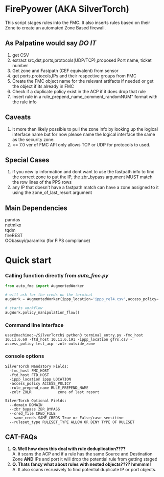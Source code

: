 # FirePyower (AKA SilverTorch) 
This script stages rules into the FMC. It also inserts rules based on their Zone to create an automated Zone Based firewall.

## As Palpatine would say *DO IT*
1. get CSV
2. extract src,dst,ports,protocols(UDP/TCP),proposed Port name, ticket number
3. Get zone and Fastpath (CEF equivalent) from sensor
4. get ports,protocols,IPs and their respective groups from FMC
5. Create the FMC object name for the relevant artifacts if needed or get the object if its already in FMC
6. Check if a duplicate policy exist in the ACP if it does drop that rule
7. Insert rule in a rule_prepend_name_comment_randomNUM" format with the rule info

## Caveats
1. it more than likely possible to pull the zone info by looking up the logical interface name but for now please name the logical interface the same as the security zone.
2. <= 7.0 ver of FMC API only allows TCP or UDP for protocols to used.

## Special Cases
1. if you new ip information and dont want to use the fastpath info to find the correct zone to put the IP, the zbr_bypass argument MUST match the row lines of the PPS rows
2. any IP that doesn't have a fastpath match can have a zone assigned to it using the zone_of_last_resort argument

## Main Dependencies
pandas \
netmiko \
tqdm \
fireREST\
OObasuyi/paramiko (for FIPS compliance)
# Quick start
### Calling function directly from *auto_fmc.py*

```python
from auto_fmc import AugmentedWorker

# will ask for the creds on the terminal
augWork = AugmentedWorker(ippp_location='ippp_rel4.csv',access_policy='acp',ftd_host='10.11.6.191',fmc_host='10.11.6.60',rule_prepend_name='zoom_rules',zone_of_last_resort='outside_zone',same_cred=True)

# starts workflow
augWork.policy_manipulation_flow()
```
### Command line interface
```console
user@machine:~/SilverTorch$ python3 terminal_entry.py -fmc_host 10.11.6.60 -ftd_host 10.11.6.191 -ippp_location gfrs.csv -access_policy test_acp -zolr outside_zone
```
### console options
```console
SilverTorch Mandatory Fields:
  -fmc_host FMC_HOST
  -ftd_host FTD_HOST
  -ippp_location ippp_LOCATION
  -access_policy ACCESS_POLICY
  -rule_prepend_name RULE_PREPEND_NAME
  -zolr ZOLR            zone of last resort

SilverTorch Optional Fields:
  --domain DOMAIN
  --zbr_bypass ZBR_BYPASS
  --cred_file CRED_FILE
  --same_creds SAME_CREDS True or False/case-sensitive
  --ruleset_type RULESET_TYPE ALLOW OR DENY TYPE OF RULESET

```
## CAT-FAQs
1. **Q. Well how does this deal with rule deduplication????**  
A. it scans the ACP and if a rule has the same Source and Destination Zone **AND** IPs and port  it will drop the potential rule from getting staged  
2. **Q. Thats fancy what about rules with nested objects???? hmmmm!**   
A. It also scans recrusively to find potential duplicate IP or port objects.  
